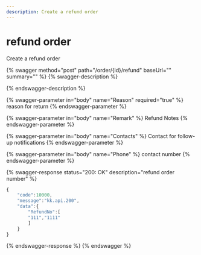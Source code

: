 ```yaml
---
description: Create a refund order
---
```


# refund order

Create a refund order

{% swagger method="post" path="/order/{id}/refund" baseUrl="" summary="" %}
{% swagger-description %}

{% endswagger-description %}

{% swagger-parameter in="body" name="Reason" required="true" %}
reason for return
{% endswagger-parameter %}

{% swagger-parameter in="body" name="Remark" %}
Refund Notes
{% endswagger-parameter %}

{% swagger-parameter in="body" name="Contacts" %}
Contact for follow-up notifications
{% endswagger-parameter %}

{% swagger-parameter in="body" name="Phone" %}
contact number
{% endswagger-parameter %}

{% swagger-response status="200: OK" description="refund order number" %}
```javascript
{
    "code":10000,
    "message":"kk.api.200",
    "data":{
        "RefundNo":[
        "111","1111"
        ]
    }
}
```
{% endswagger-response %}
{% endswagger %}

